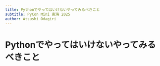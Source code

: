 ```yaml
---
title: Pythonでやってはいけないやってみるべきこと
subtitle: PyCon Mini 東海 2025
author: Atsushi Odagiri
---
```

# Pythonでやってはいけないやってみるべきこと

